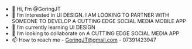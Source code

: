 - 👋 Hi, I’m @GoringJT
- 👀 I’m interested in UI DESIGN. I AM LOOKING TO PARTNER WITH SOMEONE TO DEVELOP A CUTTING EDGE SOCIAL MEDIA MOBILE APP
- 🌱 I’m currently learning UI DESIGN 
- 💞️ I’m looking to collaborate on A CUTTING EDGE SOCIAL MEDIA APP
- 📫 How to reach me - GoringJT@gmail.com - 07391423947

<!---
GoringJT/GoringJT is a ✨ special ✨ repository because its `README.md` (this file) appears on your GitHub profile.
You can click the Preview link to take a look at your changes.
--->
